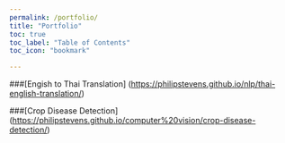 ```yaml
---
permalink: /portfolio/
title: "Portfolio"
toc: true
toc_label: "Table of Contents"
toc_icon: "bookmark"

---
```


###[Engish to Thai Translation] (https://philipstevens.github.io/nlp/thai-english-translation/)

###[Crop Disease Detection] (https://philipstevens.github.io/computer%20vision/crop-disease-detection/)
